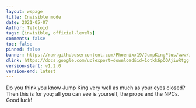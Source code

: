```yaml
---
layout: wspage
title: Invisible mode
date: 2021-05-07
Author: Tetoloid
tags: [invisible, official-levels]
comments: false
toc: false
pinned: false
banner: https://raw.githubusercontent.com/Phoenixx19/JumpKingPlus/www/images/2_banner.png
dlink: https://docs.google.com/uc?export=download&id=1otkk6pOOAjiwRtgg-fmmg-McmeOzL_Ja
version-start: v1.2.0
version-end: latest
---
```


Do you think you know Jump King very well as much as your eyes closed? Then this is for you; all you can see is yourself, the props and the NPCs. Good luck!